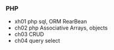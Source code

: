### PHP
- xh01 php sql, ORM RearBean
- ch02 php Associative Arrays, objects
- ch03 CRUD
- ch04 query select